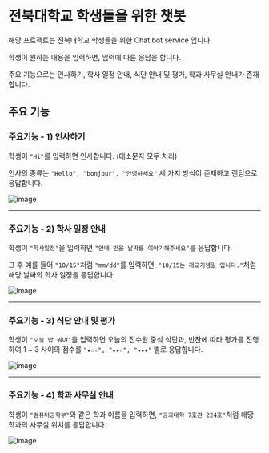 # 전북대학교 학생들을 위한 챗봇

해당 프로젝트는 전북대학교 학생들을 위한 Chat bot service 입니다.

학생이 원하는 내용을 입력하면, 입력에 따른 응답을 합니다.

주요 기능으로는 인사하기, 학사 일정 안내, 식단 안내 및 평가, 학과 사무실 안내가 존재합니다.

## 주요 기능

### 주요기능 - 1) 인사하기

학생이 `"Hi"`를 입력하면 인사합니다. (대소문자 모두 처리)

인사의 종류는 `"Hello", "bonjour", "안녕하세요"` 세 가지 방식이 존재하고 랜덤으로 응답합니다.

![image](https://user-images.githubusercontent.com/112867282/203094517-900f834f-f09d-450e-a402-88aea457c5e7.png)

---

### 주요기능 - 2) 학사 일정 안내

학생이 `"학사일정"`을 입력하면 `"안내 받을 날짜를 이야기해주세요"`를 응답합니다.

그 후 예를 들어 `"10/15"`처럼 `"mm/dd"`를 입력하면, `"10/15는 개교기념일 입니다."`처럼 해당 날짜의 학사 일정을 응답합니다.

![image](https://user-images.githubusercontent.com/40075034/203595104-9ac40e25-f709-48c4-a83a-9c7c1f834d7d.png)

---

### 주요기능 - 3) 식단 안내 및 평가

학생이 `"오늘 밥 뭐야"`을 입력하면 오늘의 진수원 중식 식단과, 반찬에 따라 평가를 진행하여 1 ~ 3 사이의 점수를 `"★☆☆", "★★☆", "★★★"` 별로 응답합니다.

![image](https://user-images.githubusercontent.com/112867282/203094783-7acbc23e-e5e1-413a-abf6-748dba9fe03a.png)

---

### 주요기능 - 4) 학과 사무실 안내

학생이 `"컴퓨터공학부"`와 같은 학과 이름을 입력하면, `"공과대학 7호관 224호"`처럼 해당 학과의 사무실 위치를 응답합니다.

![image](https://user-images.githubusercontent.com/40075034/203675636-098729b1-de7f-4617-baae-c85ac07a36b0.png)
